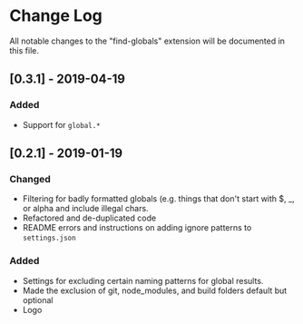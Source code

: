 # Change Log
All notable changes to the "find-globals" extension will be documented in this file.

## [0.3.1] - 2019-04-19
### Added
- Support for `global.*`

## [0.2.1] - 2019-01-19
###  Changed
- Filtering for badly formatted globals (e.g. things that don't start with $, _, or alpha and include illegal chars.
- Refactored and de-duplicated code
- README errors and instructions on adding ignore patterns to `settings.json`
### Added
- Settings for excluding certain naming patterns for global results.
- Made the exclusion of git, node_modules, and build folders default but optional
- Logo